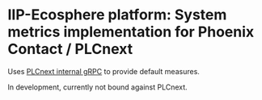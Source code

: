 # IIP-Ecosphere platform: System metrics implementation for Phoenix Contact / PLCnext

Uses [PLCnext internal gRPC](https://www.plcnext.help/te/Service_Components/gRPC_Introduction.htm) to provide default measures. 

In development, currently not bound against PLCnext.
